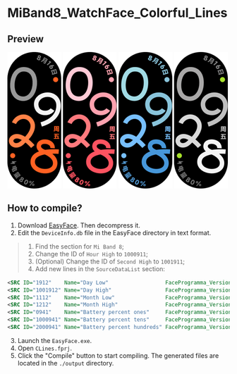 # MiBand8_WatchFace_Colorful_Lines

## Preview

![](images/P1_preview.png)
![](images/P2_preview.png)
![](images/P3_preview.png)
![](images/P4_preview.png)

## How to compile?

1. Download [EasyFace](https://github.com/m0tral/EasyFace). Then decompress it.
2. Edit the `DeviceInfo.db` file in the EasyFace directory in text format.

> 1. Find the section for `Mi Band 8`;
> 2. Change the ID of `Hour High` to `1000911`;
> 3. (Optional) Change the ID of `Second High` to `1001911`;
> 4. Add new lines in the `SourceDataList` section:

```xml
<SRC ID="1912"    Name="Day Low"                  FaceProgramma_Version="0" Device_Version="1.0.0" UsingNewFileTypeID_En="0" Tip=""/>
<SRC ID="1001912" Name="Day High"                 FaceProgramma_Version="0" Device_Version="1.0.0" UsingNewFileTypeID_En="0" Tip=""/>
<SRC ID="1112"    Name="Month Low"                FaceProgramma_Version="0" Device_Version="1.0.0" UsingNewFileTypeID_En="0" Tip=""/>
<SRC ID="1212"    Name="Month High"               FaceProgramma_Version="0" Device_Version="1.0.0" UsingNewFileTypeID_En="0" Tip=""/>
<SRC ID="0941"    Name="Battery percent ones"     FaceProgramma_Version="0" Device_Version="1.0.0" UsingNewFileTypeID_En="0" Tip=""/>
<SRC ID="1000941" Name="Battery percent tens"     FaceProgramma_Version="0" Device_Version="1.0.0" UsingNewFileTypeID_En="0" Tip=""/>
<SRC ID="2000941" Name="Battery percent hundreds" FaceProgramma_Version="0" Device_Version="1.0.0" UsingNewFileTypeID_En="0" Tip=""/>
```

3. Launch the `EasyFace.exe`.
4. Open `CLines.fprj`.
5. Click the "Compile" button to start compiling. The generated files are located in the `./output` directory.
